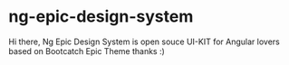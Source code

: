 # ng-epic-design-system
Hi there, Ng Epic Design System is open souce UI-KIT for Angular lovers based on Bootcatch Epic Theme thanks :)
